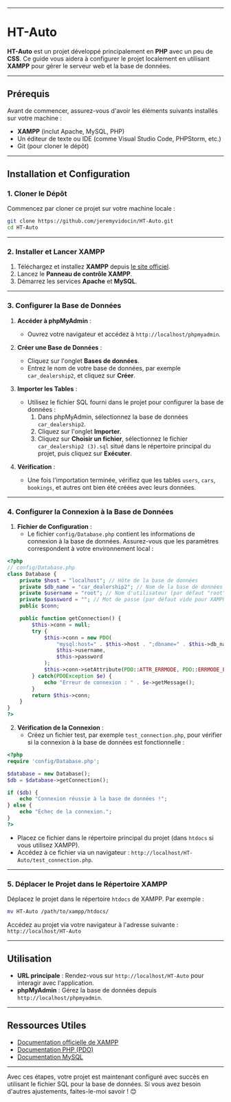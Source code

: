 
---

# HT-Auto

**HT-Auto** est un projet développé principalement en **PHP** avec un peu de **CSS**. Ce guide vous aidera à configurer le projet localement en utilisant **XAMPP** pour gérer le serveur web et la base de données.

---

## Prérequis

Avant de commencer, assurez-vous d'avoir les éléments suivants installés sur votre machine :

- **XAMPP** (inclut Apache, MySQL, PHP)
- Un éditeur de texte ou IDE (comme Visual Studio Code, PHPStorm, etc.)
- Git (pour cloner le dépôt)

---

## Installation et Configuration

### 1. Cloner le Dépôt

Commencez par cloner ce projet sur votre machine locale :

```bash
git clone https://github.com/jeremyvidocin/HT-Auto.git
cd HT-Auto
```

---

### 2. Installer et Lancer XAMPP

1. Téléchargez et installez **XAMPP** depuis [le site officiel](https://www.apachefriends.org/fr/index.html).
2. Lancez le **Panneau de contrôle XAMPP**.
3. Démarrez les services **Apache** et **MySQL**.

---

### 3. Configurer la Base de Données

1. **Accéder à phpMyAdmin** :
   - Ouvrez votre navigateur et accédez à `http://localhost/phpmyadmin`.

2. **Créer une Base de Données** :
   - Cliquez sur l'onglet **Bases de données**.
   - Entrez le nom de votre base de données, par exemple `car_dealership2`, et cliquez sur **Créer**.

3. **Importer les Tables** :
   - Utilisez le fichier SQL fourni dans le projet pour configurer la base de données :
     1. Dans phpMyAdmin, sélectionnez la base de données `car_dealership2`.
     2. Cliquez sur l'onglet **Importer**.
     3. Cliquez sur **Choisir un fichier**, sélectionnez le fichier `car_dealership2 (3).sql` situé dans le répertoire principal du projet, puis cliquez sur **Exécuter**.

4. **Vérification** :
   - Une fois l'importation terminée, vérifiez que les tables `users`, `cars`, `bookings`, et autres ont bien été créées avec leurs données.

---

### 4. Configurer la Connexion à la Base de Données

1. **Fichier de Configuration** :
   - Le fichier `config/Database.php` contient les informations de connexion à la base de données. Assurez-vous que les paramètres correspondent à votre environnement local :

```php
<?php
// config/Database.php
class Database {
    private $host = "localhost"; // Hôte de la base de données
    private $db_name = "car_dealership2"; // Nom de la base de données
    private $username = "root"; // Nom d'utilisateur (par défaut "root" pour XAMPP)
    private $password = ""; // Mot de passe (par défaut vide pour XAMPP)
    public $conn;

    public function getConnection() {
        $this->conn = null;
        try {
            $this->conn = new PDO(
                "mysql:host=" . $this->host . ";dbname=" . $this->db_name,
                $this->username,
                $this->password
            );
            $this->conn->setAttribute(PDO::ATTR_ERRMODE, PDO::ERRMODE_EXCEPTION);
        } catch(PDOException $e) {
            echo "Erreur de connexion : " . $e->getMessage();
        }
        return $this->conn;
    }
}
?>
```

2. **Vérification de la Connexion** :
   - Créez un fichier test, par exemple `test_connection.php`, pour vérifier si la connexion à la base de données est fonctionnelle :

```php
<?php
require 'config/Database.php';

$database = new Database();
$db = $database->getConnection();

if ($db) {
    echo "Connexion réussie à la base de données !";
} else {
    echo "Échec de la connexion.";
}
?>
```

   - Placez ce fichier dans le répertoire principal du projet (dans `htdocs` si vous utilisez XAMPP).
   - Accédez à ce fichier via un navigateur : `http://localhost/HT-Auto/test_connection.php`.

---

### 5. Déplacer le Projet dans le Répertoire XAMPP

Déplacez le projet dans le répertoire `htdocs` de XAMPP. Par exemple :

```bash
mv HT-Auto /path/to/xampp/htdocs/
```

Accédez au projet via votre navigateur à l'adresse suivante :  
`http://localhost/HT-Auto`

---

## Utilisation

- **URL principale** : Rendez-vous sur `http://localhost/HT-Auto` pour interagir avec l'application.
- **phpMyAdmin** : Gérez la base de données depuis `http://localhost/phpmyadmin`.

---

## Ressources Utiles

- [Documentation officielle de XAMPP](https://www.apachefriends.org/fr/index.html)
- [Documentation PHP (PDO)](https://www.php.net/manual/fr/book.pdo.php)
- [Documentation MySQL](https://dev.mysql.com/doc/)

---


Avec ces étapes, votre projet est maintenant configuré avec succès en utilisant le fichier SQL pour la base de données. Si vous avez besoin d'autres ajustements, faites-le-moi savoir ! 😊
